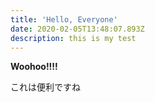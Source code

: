 ```yaml
---
title: 'Hello, Everyone'
date: 2020-02-05T13:48:07.893Z
description: this is my test
---
```

**Woohoo!!!!**



これは便利ですね
